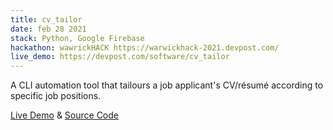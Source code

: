 ```yaml
---
title: cv_tailor
date: feb 28 2021
stack: Python, Google Firebase
hackathon: wawrickHACK https://warwickhack-2021.devpost.com/
live_demo: https://devpost.com/software/cv_tailor
---
```


A CLI automation tool that tailours a job applicant's CV/résumé according to specific job positions.

[<u>Live Demo</u>](https://devpost.com/software/cv_tailor) & [<u>Source Code</u>](https://github.com/jinyoungch0i/cv_tailor)

